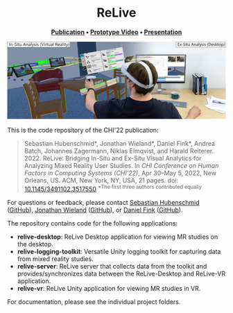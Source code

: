 <h1 align="center">
  ReLive
</h1>

<p align="center">
    <strong>
      <a href="https://dl.acm.org/doi/10.1145/3491102.3517550">Publication</a>
        •
      <a href="https://youtu.be/BaNZ02QkZ_k">Prototype Video</a>
        •
      <a href="https://youtu.be/As3i9rzliF4">Presentation</a>
    </strong>
</p>

![The ReLive mixed-immersion tool. The tool combines an immersive analytics virtual reality view (left) with a synchronized non-immersive visual analytics desktop view (right) for analyzing mixed reality user studies. The virtual reality view allows users to relive and analyze the original study in-situ, while the desktop view facilitates an ex-situ analysis of aggregated study data.](/figures/relive.jpg?raw=true) 

This is the code repository of the CHI'22 publication:

> Sebastian Hubenschmid*, Jonathan Wieland*, Daniel Fink*, Andrea Batch, Johannes Zagermann, Niklas Elmqvist, and Harald Reiterer. 2022. ReLive: Bridging In-Situ and Ex-Situ Visual Analytics for Analyzing Mixed Reality User Studies. In *CHI Conference on Human Factors in Computing Systems (CHI’22)*, Apr 30–May 5, 2022, New Orleans, US. ACM, New York, NY, USA, 21 pages. doi: [10.1145/3491102.3517550](https://doi.org/10.1145/3491102.3517550) <sup>*The first three authors contributed equally</sup>

For questions or feedback, please contact [Sebastian Hubenschmid](https://hci.uni-konstanz.de/personen/wissenschaftliche-mitarbeiterinnen/sebastian-hubenschmid/) ([GitHub](https://github.com/SebiH)), [Jonathan Wieland](https://hci.uni-konstanz.de/personen/wissenschaftliche-mitarbeiterinnen/jonathan-wieland/) ([GitHub](https://github.com/WielandJ)), or [Daniel Fink](https://hci.uni-konstanz.de/personen/wissenschaftliche-mitarbeiterinnen/daniel-fink/) ([GitHub](https://github.com/dunifi91)).

The repository contains code for the following applications:
- **relive-desktop**: ReLive Desktop application for viewing MR studies on the desktop.
- **relive-logging-toolkit**: Versatile Unity logging toolkit for capturing data from mixed reality studies.
- **relive-server**: ReLive server that collects data from the toolkit and provides/synchronizes data between the ReLive-Desktop and ReLive-VR application.
- **relive-vr**: ReLive Unity application for viewing MR studies in VR.

For documentation, please see the individual project folders.
